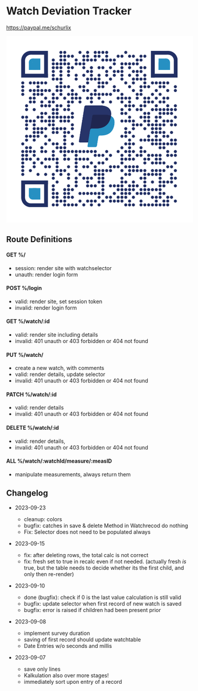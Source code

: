 # Watch Deviation Tracker

<https://paypal.me/schurlix>

![paypal](static/qr_paypal_schurlix.png)

## Route Definitions

#### GET %/

- session: render site with watchselector
- unauth: render login form

#### POST %/login

- valid: render site, set session token
- invalid: render login form

#### GET %/watch/:id

- valid: render site including details
- invalid: 401 unauth or 403 forbidden or 404 not found

#### PUT %/watch/

- create a new watch, with comments
- valid: render details, update selector
- invalid: 401 unauth or 403 forbidden or 404 not found

#### PATCH %/watch/:id

- valid: render details
- invalid: 401 unauth or 403 forbidden or 404 not found

#### DELETE %/watch/:id

- valid: render details,
- invalid: 401 unauth or 403 forbidden or 404 not found

#### ALL %/watch/:watchId/measure/:measID

- manipulate measurements, always return them

## Changelog

- 2023-09-23

  - cleanup: colors
  - bugfix: catches in save & delete Method in Watchrecod do nothing
  - Fix: Selector does not need to be populated always

- 2023-09-15

  - fix: after deleting rows, the total calc is not correct
  - fix: fresh set to true in recalc even if not needed. (actually fresh
        _is_ true, but the table needs to decide whether its the first child,
        and only then re-render)

- 2023-09-10

  - done (bugfix): check if 0 is the last value calculation is still valid
  - bugfix: update selector when first record of new watch is saved
  - bugfix: error is raised if children had been present prior

- 2023-09-08

  - implement survey duration
  - saving of first record should update watchtable
  - Date Entries w/o seconds and millis

- 2023-09-07
  - save only lines
  - Kalkulation also over more stages!
  - immediately sort upon entry of a record
